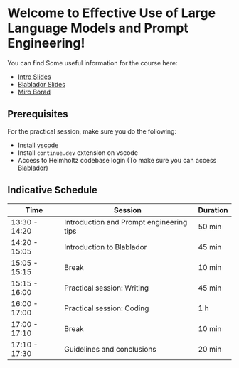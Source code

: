# Welcome to Effective Use of Large Language Models and Prompt Engineering!

You can find Some useful information for the course here:
- [Intro Slides](https://docs.google.com/presentation/d/1q1R28V132U1WGFaGnYeR9Myzr3G3TCIjEo87wMaAQ-o/edit?usp=sharing)
- [Blablador Slides](https://strube1.pages.jsc.fz-juelich.de/2024-09-course-helmholtz-summer-school/#/title-slide)
- [Miro Borad](https://miro.com/app/board/uXjVLeDn4Bc=/?share_link_id=47616148871)

## Prerequisites
For the practical session, make sure you do the following:
- Install [vscode](https://code.visualstudio.com/)
- Install `continue.dev` extension on vscode
- Access to Helmholtz codebase login (To make sure you can access [Blablador](https://helmholtz-blablador.fz-juelich.de/))

## Indicative Schedule

| Time           | Session                               | Duration |
|----------------|---------------------------------------|----------|
| 13:30 - 14:20  | Introduction and Prompt engineering tips | 50 min   |
| 14:20 - 15:05  | Introduction to Blablador             | 45 min   |
| 15:05 - 15:15  | Break                                 | 10 min   |
| 15:15 - 16:00  | Practical session: Writing            | 45 min   |
| 16:00 - 17:00  | Practical session: Coding             | 1 h      |
| 17:00 - 17:10  | Break                                 | 10 min   |
| 17:10 - 17:30  | Guidelines and conclusions            | 20 min   |
